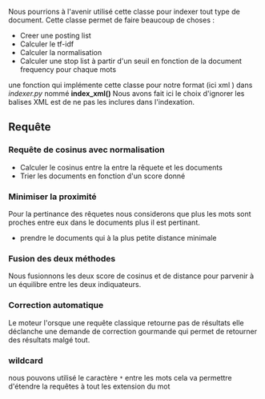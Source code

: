 Nous pourrions à l'avenir utilisé cette classe pour indexer tout type de document.
Cette classe permet de faire beaucoup de choses :
- Creer une posting list 
- Calculer le tf-idf
- Calculer la normalisation
- Calculer une stop list à partir d'un seuil en fonction de la document frequency pour chaque mots


une fonction qui implémente cette classe pour notre format  (ici xml ) dans *indexer.py* nommé **index_xml()**
Nous avons fait ici le choix d'ignorer les balises XML est de ne pas les inclures dans l'indexation.
## Requête
### Requête de cosinus avec normalisation
- Calculer le cosinus entre la entre la rêquete et les documents
- Trier les documents en fonction d'un score donné 

### Minimiser la proximité
Pour la pertinance des rêquetes nous considerons que plus les mots sont proches entre eux dans le documents 
plus il est pertinant.
- prendre le documents qui à la plus petite distance minimale

### Fusion des deux méthodes
Nous fusionnons les deux score de cosinus et de distance pour parvenir à un équilibre entre les deux indiquateurs.
### Correction automatique
Le moteur l'orsque une requête classique retourne pas de résultats elle déclanche une demande de correction
gourmande qui permet de retourner des résultats malgé tout.
### wildcard
nous pouvons utilisé le caractère `*` entre les mots cela va permettre d'étendre la requêtes à tout les extension du mot
